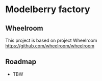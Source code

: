 # Modelberry factory

## Wheelroom

This project is based on project Wheelroom <https://github.com/wheelroom/wheelroom>

## Roadmap

- TBW
